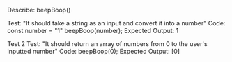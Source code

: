 Describe: beepBoop()

<!-- Test 1 -->
Test: "It should take a string as an input and convert it into a number"
Code:
    const number = "1"
    beepBoop(number);
Expected Output: 1

Test 2
Test: "It should return an array of numbers from 0 to the user's inputted number"
Code: beepBoop(0);
Expected Output: [0]
